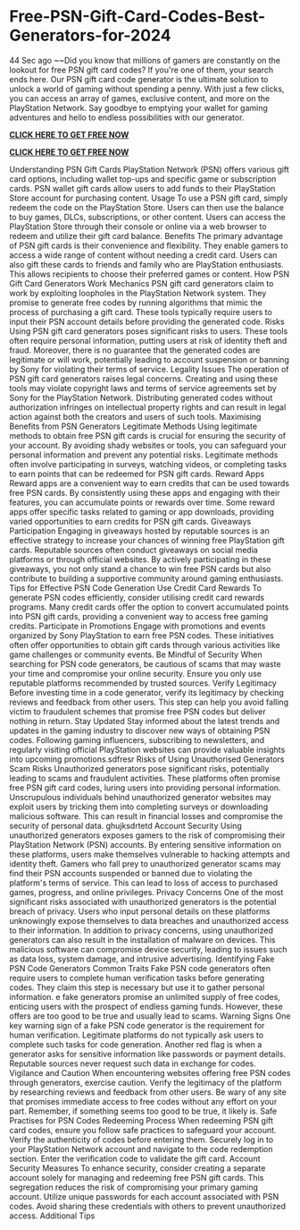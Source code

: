 # Free-PSN-Gift-Card-Codes-Best-Generators-for-2024
44 Sec ago ~~Did you know that millions of gamers are constantly on the lookout for free PSN gift card codes? If you're one of them, your search ends here. Our PSN gift card code generator is the ultimate solution to unlock a world of gaming without spending a penny. With just a few clicks, you can access an array of games, exclusive content, and more on the PlayStation Network. Say goodbye to emptying your wallet for gaming adventures and hello to endless possibilities with our generator.


**[CLICK HERE TO GET FREE NOW](https://usaofferzon.com/psn)**


**[CLICK HERE TO GET FREE NOW](https://usaofferzon.com/giftcard)**


Understanding PSN Gift Cards
PlayStation Network (PSN) offers various gift card options, including wallet top-ups and specific game or subscription cards.
PSN wallet gift cards allow users to add funds to their PlayStation Store account for purchasing content.
Usage
To use a PSN gift card, simply redeem the code on the PlayStation Store. Users can then use the balance to buy games, DLCs, subscriptions, or other content.
Users can access the PlayStation Store through their console or online via a web browser to redeem and utilize their gift card balance.
Benefits
The primary advantage of PSN gift cards is their convenience and flexibility. They enable gamers to access a wide range of content without needing a credit card.
Users can also gift these cards to friends and family who are PlayStation enthusiasts. This allows recipients to choose their preferred games or content.
How PSN Gift Card Generators Work
Mechanics
PSN gift card generators claim to work by exploiting loopholes in the PlayStation Network system. They promise to generate free codes by running algorithms that mimic the process of purchasing a gift card. These tools typically require users to input their PSN account details before providing the generated code.
Risks
Using PSN gift card generators poses significant risks to users. These tools often require personal information, putting users at risk of identity theft and fraud. Moreover, there is no guarantee that the generated codes are legitimate or will work, potentially leading to account suspension or banning by Sony for violating their terms of service.
Legality Issues
The operation of PSN gift card generators raises legal concerns. Creating and using these tools may violate copyright laws and terms of service agreements set by Sony for the PlayStation Network. Distributing generated codes without authorization infringes on intellectual property rights and can result in legal action against both the creators and users of such tools.
Maximising Benefits from PSN Generators
Legitimate Methods
Using legitimate methods to obtain free PSN gift cards is crucial for ensuring the security of your account. By avoiding shady websites or tools, you can safeguard your personal information and prevent any potential risks. Legitimate methods often involve participating in surveys, watching videos, or completing tasks to earn points that can be redeemed for PSN gift cards.
Reward Apps
Reward apps are a convenient way to earn credits that can be used towards free PSN cards. By consistently using these apps and engaging with their features, you can accumulate points or rewards over time. Some reward apps offer specific tasks related to gaming or app downloads, providing varied opportunities to earn credits for PSN gift cards.
Giveaways Participation
Engaging in giveaways hosted by reputable sources is an effective strategy to increase your chances of winning free PlayStation gift cards. Reputable sources often conduct giveaways on social media platforms or through official websites. By actively participating in these giveaways, you not only stand a chance to win free PSN cards but also contribute to building a supportive community around gaming enthusiasts.
Tips for Effective PSN Code Generation
Use Credit Card Rewards
To generate PSN codes efficiently, consider utilising credit card rewards programs. Many credit cards offer the option to convert accumulated points into PSN gift cards, providing a convenient way to access free gaming credits.
Participate in Promotions
Engage with promotions and events organized by Sony PlayStation to earn free PSN codes. These initiatives often offer opportunities to obtain gift cards through various activities like game challenges or community events.
Be Mindful of Security
When searching for PSN code generators, be cautious of scams that may waste your time and compromise your online security. Ensure you only use reputable platforms recommended by trusted sources.
Verify Legitimacy
Before investing time in a code generator, verify its legitimacy by checking reviews and feedback from other users. This step can help you avoid falling victim to fraudulent schemes that promise free PSN codes but deliver nothing in return.
Stay Updated
Stay informed about the latest trends and updates in the gaming industry to discover new ways of obtaining PSN codes. Following gaming influencers, subscribing to newsletters, and regularly visiting official PlayStation websites can provide valuable insights into upcoming promotions.sdfresr
Risks of Using Unauthorised Generators
Scam Risks
Unauthorized generators pose significant risks, potentially leading to scams and fraudulent activities. These platforms often promise free PSN gift card codes, luring users into providing personal information.
Unscrupulous individuals behind unauthorized generator websites may exploit users by tricking them into completing surveys or downloading malicious software. This can result in financial losses and compromise the security of personal data. ghujksdrtetd
Account Security
Using unauthorized generators exposes gamers to the risk of compromising their PlayStation Network (PSN) accounts. By entering sensitive information on these platforms, users make themselves vulnerable to hacking attempts and identity theft.
Gamers who fall prey to unauthorized generator scams may find their PSN accounts suspended or banned due to violating the platform's terms of service. This can lead to loss of access to purchased games, progress, and online privileges.
Privacy Concerns
One of the most significant risks associated with unauthorized generators is the potential breach of privacy. Users who input personal details on these platforms unknowingly expose themselves to data breaches and unauthorized access to their information.
In addition to privacy concerns, using unauthorized generators can also result in the installation of malware on devices. This malicious software can compromise device security, leading to issues such as data loss, system damage, and intrusive advertising.
Identifying Fake PSN Code Generators
Common Traits
Fake PSN code generators often require users to complete human verification tasks before generating codes. They claim this step is necessary but use it to gather personal information.
e fake generators promise an unlimited supply of free codes, enticing users with the prospect of endless gaming funds. However, these offers are too good to be true and usually lead to scams.
Warning Signs
One key warning sign of a fake PSN code generator is the requirement for human verification. Legitimate platforms do not typically ask users to complete such tasks for code generation.
Another red flag is when a generator asks for sensitive information like passwords or payment details. Reputable sources never request such data in exchange for codes.
Vigilance and Caution
When encountering websites offering free PSN codes through generators, exercise caution. Verify the legitimacy of the platform by researching reviews and feedback from other users.
Be wary of any site that promises immediate access to free codes without any effort on your part. Remember, if something seems too good to be true, it likely is.
Safe Practises for PSN Codes
Redeeming Process
When redeeming PSN gift card codes, ensure you follow safe practices to safeguard your account. Verify the authenticity of codes before entering them.
Securely log in to your PlayStation Network account and navigate to the code redemption section. Enter the verification code to validate the gift card.
Account Security Measures
To enhance security, consider creating a separate account solely for managing and redeeming free PSN gift cards. This segregation reduces the risk of compromising your primary gaming account.
Utilize unique passwords for each account associated with PSN codes. Avoid sharing these credentials with others to prevent unauthorized access.
Additional Tips
